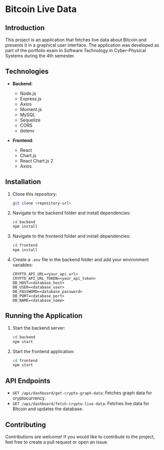 # Bitcoin Live Data

## Introduction
This project is an application that fetches live data about Bitcoin and presents it in a graphical user interface. The application was developed as part of the portfolio exam in Software Technology in Cyber-Physical Systems during the 4th semester.

## Technologies
- **Backend**: 
  - Node.js
  - Express.js
  - Axios
  - Moment.js
  - MySQL
  - Sequelize
  - CORS
  - dotenv

- **Frontend**: 
  - React
  - Chart.js
  - React Chart.js 2
  - Axios

## Installation
1. Clone this repository:
   ```bash
   git clone <repository-url>
   ```

2. Navigate to the backend folder and install dependencies:
   ```bash
   cd backend
   npm install
   ```

3. Navigate to the frontend folder and install dependencies:
   ```bash
   cd frontend
   npm install
   ```

4. Create a `.env` file in the backend folder and add your environment variables:
   ```
   CRYPTO_API_URL=<your_api_url>
   CRYPTO_API_URL_TOKEN=<your_api_token>
   DB_HOST=<database_host>
   DB_USER=<database_user>
   DB_PASSWORD=<database_password>
   DB_PORT=<database_port>
   DB_NAME=<database_name>
   ```

## Running the Application
1. Start the backend server:
   ```bash
   cd backend
   npm start
   ```

2. Start the frontend application:
   ```bash
   cd frontend
   npm start
   ```

## API Endpoints
- `GET /api/dashboard/get-crypto-graph-data`: Fetches graph data for cryptocurrency.
- `GET /api/dashboard/fetch-crypto-live-data`: Fetches live data for Bitcoin and updates the database.

## Contributing
Contributions are welcome! If you would like to contribute to the project, feel free to create a pull request or open an issue.
